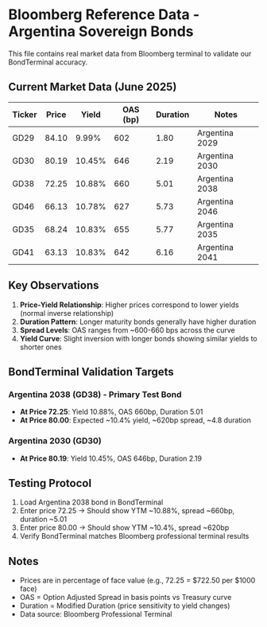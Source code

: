 # Bloomberg Reference Data - Argentina Sovereign Bonds

This file contains real market data from Bloomberg terminal to validate our BondTerminal accuracy.

## Current Market Data (June 2025)

| Ticker | Price  | Yield  | OAS (bp) | Duration | Notes |
|--------|--------|--------|----------|----------|-------|
| GD29   | 84.10  | 9.99%  | 602      | 1.80     | Argentina 2029 |
| GD30   | 80.19  | 10.45% | 646      | 2.19     | Argentina 2030 |
| GD38   | 72.25  | 10.88% | 660      | 5.01     | Argentina 2038 |
| GD46   | 66.13  | 10.78% | 627      | 5.73     | Argentina 2046 |
| GD35   | 68.24  | 10.83% | 655      | 5.77     | Argentina 2035 |
| GD41   | 63.13  | 10.83% | 642      | 6.16     | Argentina 2041 |

## Key Observations

1. **Price-Yield Relationship**: Higher prices correspond to lower yields (normal inverse relationship)
2. **Duration Pattern**: Longer maturity bonds generally have higher duration
3. **Spread Levels**: OAS ranges from ~600-660 bps across the curve
4. **Yield Curve**: Slight inversion with longer bonds showing similar yields to shorter ones

## BondTerminal Validation Targets

### Argentina 2038 (GD38) - Primary Test Bond
- **At Price 72.25**: Yield 10.88%, OAS 660bp, Duration 5.01
- **At Price 80.00**: Expected ~10.4% yield, ~620bp spread, ~4.8 duration

### Argentina 2030 (GD30)
- **At Price 80.19**: Yield 10.45%, OAS 646bp, Duration 2.19

## Testing Protocol

1. Load Argentina 2038 bond in BondTerminal
2. Enter price 72.25 → Should show YTM ~10.88%, spread ~660bp, duration ~5.01
3. Enter price 80.00 → Should show YTM ~10.4%, spread ~620bp
4. Verify BondTerminal matches Bloomberg professional terminal results

## Notes

- Prices are in percentage of face value (e.g., 72.25 = $722.50 per $1000 face)
- OAS = Option Adjusted Spread in basis points vs Treasury curve
- Duration = Modified Duration (price sensitivity to yield changes)
- Data source: Bloomberg Professional Terminal